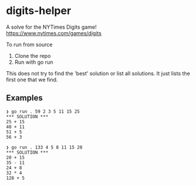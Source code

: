 # digits-helper

A solve for the NYTimes Digits game!
https://www.nytimes.com/games/digits

To run from source

1. Clone the repo
2. Run with go run

This does not try to find the 'best' solution or list all solutions.
It just lists the first one that we find.

## Examples

```
❯ go run . 59 2 3 5 11 15 25     
*** SOLUTION ***
25 + 15
40 + 11
51 + 5
56 + 3
```

```
❯ go run . 133 4 5 8 11 15 20
*** SOLUTION ***
20 + 15
35 - 11
24 + 8
32 * 4
128 + 5
```